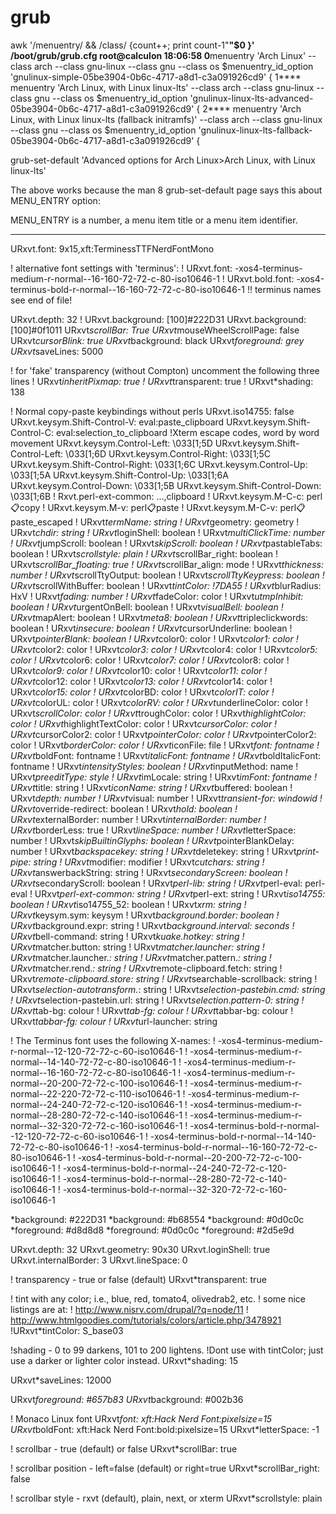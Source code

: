 # grub

awk '/menuentry/ && /class/ {count++; print count-1"****"$0 }' /boot/grub/grub.cfg                                                                                                      root@calculon 18:06:58
0****menuentry 'Arch Linux' --class arch --class gnu-linux --class gnu --class os $menuentry_id_option 'gnulinux-simple-05be3904-0b6c-4717-a8d1-c3a091926cd9' {
1****	menuentry 'Arch Linux, with Linux linux-lts' --class arch --class gnu-linux --class gnu --class os $menuentry_id_option 'gnulinux-linux-lts-advanced-05be3904-0b6c-4717-a8d1-c3a091926cd9' {
2****	menuentry 'Arch Linux, with Linux linux-lts (fallback initramfs)' --class arch --class gnu-linux --class gnu --class os $menuentry_id_option 'gnulinux-linux-lts-fallback-05be3904-0b6c-4717-a8d1-c3a091926cd9' {


grub-set-default 'Advanced options for Arch Linux>Arch Linux, with Linux linux-lts'

The above works because the man 8 grub-set-default page says this about MENU_ENTRY option:

MENU_ENTRY is a number, a menu item title or a menu item identifier.


--------


URxvt.font:                       9x15,xft:TerminessTTFNerdFontMono

! alternative font settings with 'terminus':
! URxvt.font:      -xos4-terminus-medium-r-normal--16-160-72-72-c-80-iso10646-1
! URxvt.bold.font: -xos4-terminus-bold-r-normal--16-160-72-72-c-80-iso10646-1
!! terminus names see end of file!

URxvt.depth:                      32
! URxvt.background:                 [100]#222D31
URxvt.background:                 [100]#0f1011
URxvt*scrollBar:                  True
URxvt*mouseWheelScrollPage:       false
URxvt*cursorBlink:                true
URxvt*background:                 black
URxvt*foreground:                 grey
URxvt*saveLines:                  5000

! for 'fake' transparency (without Compton) uncomment the following three lines
! URxvt*inheritPixmap:            true
! URxvt*transparent:              true
! URxvt*shading:                  138

! Normal copy-paste keybindings without perls
URxvt.iso14755:                   false
URxvt.keysym.Shift-Control-V:     eval:paste_clipboard
URxvt.keysym.Shift-Control-C:     eval:selection_to_clipboard
!Xterm escape codes, word by word movement
URxvt.keysym.Control-Left:        \033[1;5D
URxvt.keysym.Shift-Control-Left:  \033[1;6D
URxvt.keysym.Control-Right:       \033[1;5C
URxvt.keysym.Shift-Control-Right: \033[1;6C
URxvt.keysym.Control-Up:          \033[1;5A
URxvt.keysym.Shift-Control-Up:    \033[1;6A
URxvt.keysym.Control-Down:        \033[1;5B
URxvt.keysym.Shift-Control-Down:  \033[1;6B
! Rxvt.perl-ext-common:             ...,clipboard
! URxvt.keysym.M-C-c:               perl:clipboard:copy
! URxvt.keysym.M-v:                 perl:clipboard:paste
! URxvt.keysym.M-C-v:               perl:clipboard:paste_escaped
! URxvt*termName:                   string
! URxvt*geometry:                   geometry
! URxvt*chdir:                      string
! URxvt*loginShell:                 boolean
! URxvt*multiClickTime:             number
! URxvt*jumpScroll:                 boolean
! URxvt*skipScroll:                 boolean
! URxvt*pastableTabs:               boolean
! URxvt*scrollstyle:                plain
! URxvt*scrollBar_right:            boolean
! URxvt*scrollBar_floating:         true
! URxvt*scrollBar_align:            mode
! URxvt*thickness:                  number
! URxvt*scrollTtyOutput:            boolean
! URxvt*scrollTtyKeypress:          boolean
! URxvt*scrollWithBuffer:           boolean
! URxvt*tintColor:                  !7DA55
! URxvt*blurRadius:                 HxV
! URxvt*fading:                     number
! URxvt*fadeColor:                  color
! URxvt*utmpInhibit:                boolean
! URxvt*urgentOnBell:               boolean
! URxvt*visualBell:                 boolean
! URxvt*mapAlert:                   boolean
! URxvt*meta8:                      boolean
! URxvt*tripleclickwords:           boolean
! URxvt*insecure:                   boolean
! URxvt*cursorUnderline:            boolean
! URxvt*pointerBlank:               boolean
! URxvt*color0:                     color
! URxvt*color1:                     color
! URxvt*color2:                     color
! URxvt*color3:                     color
! URxvt*color4:                     color
! URxvt*color5:                     color
! URxvt*color6:                     color
! URxvt*color7:                     color
! URxvt*color8:                     color
! URxvt*color9:                     color
! URxvt*color10:                    color
! URxvt*color11:                    color
! URxvt*color12:                    color
! URxvt*color13:                    color
! URxvt*color14:                    color
! URxvt*color15:                    color
! URxvt*colorBD:                    color
! URxvt*colorIT:                    color
! URxvt*colorUL:                    color
! URxvt*colorRV:                    color
! URxvt*underlineColor:             color
! URxvt*scrollColor:                color
! URxvt*troughColor:                color
! URxvt*highlightColor:             color
! URxvt*highlightTextColor:         color
! URxvt*cursorColor:                color
! URxvt*cursorColor2:               color
! URxvt*pointerColor:               color
! URxvt*pointerColor2:              color
! URxvt*borderColor:                color
! URxvt*iconFile:                   file
! URxvt*font:                       fontname
! URxvt*boldFont:                   fontname
! URxvt*italicFont:                 fontname
! URxvt*boldItalicFont:             fontname
! URxvt*intensityStyles:            boolean
! URxvt*inputMethod:                name
! URxvt*preeditType:                style
! URxvt*imLocale:                   string
! URxvt*imFont:                     fontname
! URxvt*title:                      string
! URxvt*iconName:                   string
! URxvt*buffered:                   boolean
! URxvt*depth:                      number
! URxvt*visual:                     number
! URxvt*transient-for:              windowid
! URxvt*override-redirect:          boolean
! URxvt*hold:                       boolean
! URxvt*externalBorder:             number
! URxvt*internalBorder:             number
! URxvt*borderLess:                 true
! URxvt*lineSpace:                  number
! URxvt*letterSpace:                number
! URxvt*skipBuiltinGlyphs:          boolean
! URxvt*pointerBlankDelay:          number
! URxvt*backspacekey:               string
! URxvt*deletekey:                  string
! URxvt*print-pipe:                 string
! URxvt*modifier:                   modifier
! URxvt*cutchars:                   string
! URxvt*answerbackString:           string
! URxvt*secondaryScreen:            boolean
! URxvt*secondaryScroll:            boolean
! URxvt*perl-lib:                   string
! URxvt*perl-eval:                  perl-eval
! URxvt*perl-ext-common:            string
! URxvt*perl-ext:                   string
! URxvt*iso14755:                   boolean
! URxvt*iso14755_52:                boolean
! URxvt*xrm:                        string
! URxvt*keysym.sym:                 keysym
! URxvt*background.border:          boolean
! URxvt*background.expr:            string
! URxvt*background.interval:        seconds
! URxvt*bell-command:               string
! URxvt*kuake.hotkey:               string
! URxvt*matcher.button:             string
! URxvt*matcher.launcher:           string
! URxvt*matcher.launcher.*:         string
! URxvt*matcher.pattern.*:          string
! URxvt*matcher.rend.*:             string
! URxvt*remote-clipboard.fetch:     string
! URxvt*remote-clipboard.store:     string
! URxvt*searchable-scrollback:      string
! URxvt*selection-autotransform.*:  string
! URxvt*selection-pastebin.cmd:     string
! URxvt*selection-pastebin.url:     string
! URxvt*selection.pattern-0:        string
! URxvt*tab-bg:                     colour
! URxvt*tab-fg:                     colour
! URxvt*tabbar-bg:                  colour
! URxvt*tabbar-fg:                  colour
! URxvt*url-launcher:               string

! The Terminus font uses the following X-names:
! -xos4-terminus-medium-r-normal--12-120-72-72-c-60-iso10646-1
! -xos4-terminus-medium-r-normal--14-140-72-72-c-80-iso10646-1
! -xos4-terminus-medium-r-normal--16-160-72-72-c-80-iso10646-1
! -xos4-terminus-medium-r-normal--20-200-72-72-c-100-iso10646-1
! -xos4-terminus-medium-r-normal--22-220-72-72-c-110-iso10646-1
! -xos4-terminus-medium-r-normal--24-240-72-72-c-120-iso10646-1
! -xos4-terminus-medium-r-normal--28-280-72-72-c-140-iso10646-1
! -xos4-terminus-medium-r-normal--32-320-72-72-c-160-iso10646-1
! -xos4-terminus-bold-r-normal--12-120-72-72-c-60-iso10646-1
! -xos4-terminus-bold-r-normal--14-140-72-72-c-80-iso10646-1
! -xos4-terminus-bold-r-normal--16-160-72-72-c-80-iso10646-1
! -xos4-terminus-bold-r-normal--20-200-72-72-c-100-iso10646-1
! -xos4-terminus-bold-r-normal--24-240-72-72-c-120-iso10646-1
! -xos4-terminus-bold-r-normal--28-280-72-72-c-140-iso10646-1
! -xos4-terminus-bold-r-normal--32-320-72-72-c-160-iso10646-1


*background:        #222D31
*background:        #b68554
*background:        #0d0c0c
*foreground:        #d8d8d8
*foreground:        #0d0c0c
*foreground:        #2d5e9d




URxvt.depth:                32
URxvt.geometry:             90x30
URxvt.loginShell:           true
URxvt.internalBorder:       3
URxvt.lineSpace:            0

! transparency - true or false (default)
URxvt*transparent: true

! tint with any color; i.e., blue, red, tomato4, olivedrab2, etc.
!   some nice listings are at:
!     http://www.nisrv.com/drupal/?q=node/11
!     http://www.htmlgoodies.com/tutorials/colors/article.php/3478921
!URxvt*tintColor: S_base03

!shading - 0 to 99 darkens, 101 to 200 lightens.
!Dont use with tintColor; just use a darker or lighter color instead.
URxvt*shading: 15

URxvt*saveLines: 12000

URxvt*foreground: #657b83
URxvt*background: #002b36

! Monaco Linux font
URxvt*font: xft:Hack Nerd Font:pixelsize=15
URxvt*boldFont: xft:Hack Nerd Font:bold:pixelsize=15
URxvt*letterSpace: -1

! scrollbar - true (default) or false
URxvt*scrollBar: true

! scrollbar position - left=false (default) or right=true
URxvt*scrollBar_right: false

! scrollbar style - rxvt (default), plain, next, or xterm
URxvt*scrollstyle: plain
